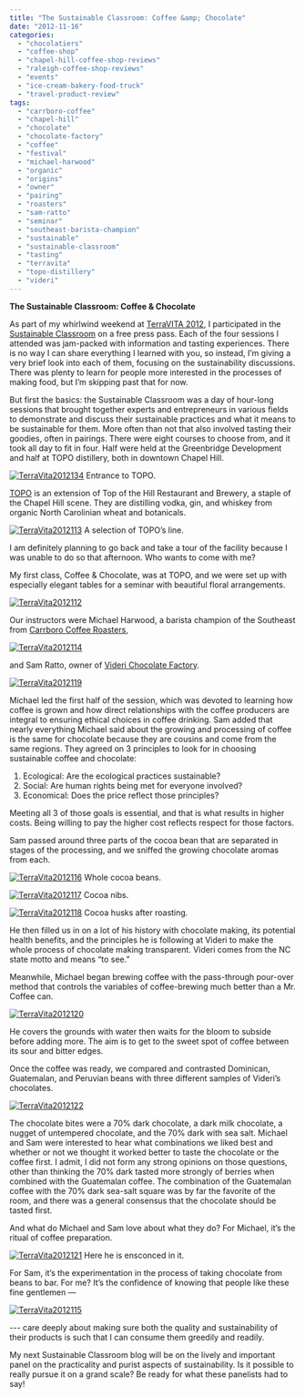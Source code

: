 ```yaml
---
title: "The Sustainable Classroom: Coffee &amp; Chocolate"
date: "2012-11-16"
categories:
  - "chocolatiers"
  - "coffee-shop"
  - "chapel-hill-coffee-shop-reviews"
  - "raleigh-coffee-shop-reviews"
  - "events"
  - "ice-cream-bakery-food-truck"
  - "travel-product-review"
tags:
  - "carrboro-coffee"
  - "chapel-hill"
  - "chocolate"
  - "chocolate-factory"
  - "coffee"
  - "festival"
  - "michael-harwood"
  - "organic"
  - "origins"
  - "owner"
  - "pairing"
  - "roasters"
  - "sam-ratto"
  - "seminar"
  - "southeast-barista-champion"
  - "sustainable"
  - "sustainable-classroom"
  - "tasting"
  - "terravita"
  - "topo-distillery"
  - "videri"
---
```


**The Sustainable Classroom: Coffee & Chocolate**

As part of my whirlwind weekend at [TerraVITA 2012](http://www.terravitaevent.com "TerraVITA"), I participated in the [Sustainable Classroom](http://www.terravitaevent.com/TerraVITA/SessionDescrip.html) on a free press pass. Each of the four sessions I attended was jam-packed with information and tasting experiences. There is no way I can share everything I learned with you, so instead, I’m giving a very brief look into each of them, focusing on the sustainability discussions. There was plenty to learn for people more interested in the processes of making food, but I’m skipping past that for now.

But first the basics: the Sustainable Classroom was a day of hour-long sessions that brought together experts and entrepreneurs in various fields to demonstrate and discuss their sustainable practices and what it means to be sustainable for them. More often than not that also involved tasting their goodies, often in pairings. There were eight courses to choose from, and it took all day to fit in four. Half were held at the Greenbridge Development and half at TOPO distillery, both in downtown Chapel Hill.




<div class="caption">

[![](http://s3.amazonaws.com/thegourmez-wpmedia/2012/11/TerraVita2012134.jpg "TerraVita2012134")](http://s3.amazonaws.com/thegourmez-wpmedia/2012/11/TerraVita2012134.jpg) Entrance to TOPO.</div>


[TOPO](http://topodistillery.com/) is an extension of Top of the Hill Restaurant and Brewery, a staple of the Chapel Hill scene. They are distilling vodka, gin, and whiskey from organic North Carolinian wheat and botanicals.




<div class="caption">

[![](http://s3.amazonaws.com/thegourmez-wpmedia/2012/11/TerraVita2012113.jpg "TerraVita2012113")](http://s3.amazonaws.com/thegourmez-wpmedia/2012/11/TerraVita2012113.jpg) A selection of TOPO’s line.</div>


I am definitely planning to go back and take a tour of the facility because I was unable to do so that afternoon. Who wants to come with me?

My first class, Coffee & Chocolate, was at TOPO, and we were set up with especially elegant tables for a seminar with beautiful floral arrangements.

[![](http://s3.amazonaws.com/thegourmez-wpmedia/2012/11/TerraVita2012112.jpg "TerraVita2012112")](http://s3.amazonaws.com/thegourmez-wpmedia/2012/11/TerraVita2012112.jpg)

Our instructors were Michael Harwood, a barista champion of the Southeast from [Carrboro Coffee Roasters](http://www.carrborocoffee.com),

[![](http://s3.amazonaws.com/thegourmez-wpmedia/2012/11/TerraVita2012114.jpg "TerraVita2012114")](http://s3.amazonaws.com/thegourmez-wpmedia/2012/11/TerraVita2012114.jpg)

and Sam Ratto, owner of [Videri Chocolate Factory](http://viderichocolatefactory.com/).

[![](http://s3.amazonaws.com/thegourmez-wpmedia/2012/11/TerraVita2012119.jpg "TerraVita2012119")](http://s3.amazonaws.com/thegourmez-wpmedia/2012/11/TerraVita2012119.jpg)

Michael led the first half of the session, which was devoted to learning how coffee is grown and how direct relationships with the coffee producers are integral to ensuring ethical choices in coffee drinking. Sam added that nearly everything Michael said about the growing and processing of coffee is the same for chocolate because they are cousins and come from the same regions. They agreed on 3 principles to look for in choosing sustainable coffee and chocolate: 

1. Ecological: Are the ecological practices sustainable?
2. Social: Are human rights being met for everyone involved?
3. Economical: Does the price reflect those principles?

Meeting all 3 of those goals is essential, and that is what results in higher costs. Being willing to pay the higher cost reflects respect for those factors.

Sam passed around three parts of the cocoa bean that are separated in stages of the processing, and we sniffed the growing chocolate aromas from each.




<div class="caption">

[![](http://s3.amazonaws.com/thegourmez-wpmedia/2012/11/TerraVita2012116.jpg "TerraVita2012116")](http://s3.amazonaws.com/thegourmez-wpmedia/2012/11/TerraVita2012116.jpg) Whole cocoa beans.</div>





<div class="caption">

[![](http://s3.amazonaws.com/thegourmez-wpmedia/2012/11/TerraVita2012117.jpg "TerraVita2012117")](http://s3.amazonaws.com/thegourmez-wpmedia/2012/11/TerraVita2012117.jpg) Cocoa nibs.</div>





<div class="caption">

[![](http://s3.amazonaws.com/thegourmez-wpmedia/2012/11/TerraVita2012118.jpg "TerraVita2012118")](http://s3.amazonaws.com/thegourmez-wpmedia/2012/11/TerraVita2012118.jpg) Cocoa husks after roasting.</div>


He then filled us in on a lot of his history with chocolate making, its potential health benefits, and the principles he is following at Videri to make the whole process of chocolate making transparent. Videri comes from the NC state motto and means “to see.”

Meanwhile, Michael began brewing coffee with the pass-through pour-over method that controls the variables of coffee-brewing much better than a Mr. Coffee can.

[![](http://s3.amazonaws.com/thegourmez-wpmedia/2012/11/TerraVita2012120.jpg "TerraVita2012120")](http://s3.amazonaws.com/thegourmez-wpmedia/2012/11/TerraVita2012120.jpg)

He covers the grounds with water then waits for the bloom to subside before adding more. The aim is to get to the sweet spot of coffee between its sour and bitter edges.

Once the coffee was ready, we compared and contrasted Dominican, Guatemalan, and Peruvian beans with three different samples of Videri’s chocolates.

[![](http://s3.amazonaws.com/thegourmez-wpmedia/2012/11/TerraVita2012122.jpg "TerraVita2012122")](http://s3.amazonaws.com/thegourmez-wpmedia/2012/11/TerraVita2012122.jpg)

The chocolate bites were a 70% dark chocolate, a dark milk chocolate, a nugget of untempered chocolate, and the 70% dark with sea salt. Michael and Sam were interested to hear what combinations we liked best and whether or not we thought it worked better to taste the chocolate or the coffee first. I admit, I did not form any strong opinions on those questions, other than thinking the 70% dark tasted more strongly of berries when combined with the Guatemalan coffee. The combination of the Guatemalan coffee with the 70% dark sea-salt square was by far the favorite of the room, and there was a general consensus that the chocolate should be tasted first.

And what do Michael and Sam love about what they do? For Michael, it’s the ritual of coffee preparation.




<div class="caption">

[![](http://s3.amazonaws.com/thegourmez-wpmedia/2012/11/TerraVita2012121.jpg "TerraVita2012121")](http://s3.amazonaws.com/thegourmez-wpmedia/2012/11/TerraVita2012121.jpg) Here he is ensconced in it.</div>


For Sam, it’s the experimentation in the process of taking chocolate from beans to bar. For me? It’s the confidence of knowing that people like these fine gentlemen —

[![](http://s3.amazonaws.com/thegourmez-wpmedia/2012/11/TerraVita2012115.jpg "TerraVita2012115")](http://s3.amazonaws.com/thegourmez-wpmedia/2012/11/TerraVita2012115.jpg)

\--- care deeply about making sure both the quality and sustainability of their products is such that I can consume them greedily and readily.

My next Sustainable Classroom blog will be on the lively and important panel on the practicality and purist aspects of sustainability. Is it possible to really pursue it on a grand scale? Be ready for what these panelists had to say!
